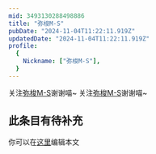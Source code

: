 ```yaml
---
mid: 3493130288498886
title: "弥梭M-S"
pubDate: "2024-11-04T11:22:11.919Z"
updatedDate: "2024-11-04T11:22:11.919Z"
profile:
  {
    Nickname: ["弥梭M-S"],
  }
---
```


关注[弥梭M-S](https://space.bilibili.com/3493130288498886)谢谢喵~ 关注[弥梭M-S](https://space.bilibili.com/3493130288498886)谢谢喵~

## 此条目有待补充
你可以在[这里](https://github.com/Yuhanawa/VTuber.ICU-Content/edit/master/v/弥梭M-S/index.md)编辑本文
